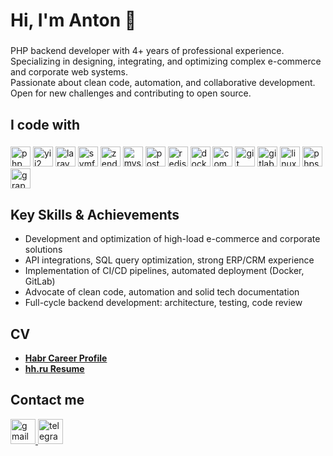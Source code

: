 <h1 align="left">Hi, I'm Anton 👋</h1>

###

<p align="left">
  PHP backend developer with 4+ years of professional experience.<br>
  Specializing in designing, integrating, and optimizing complex e-commerce and corporate web systems.<br>
  Passionate about clean code, automation, and collaborative development.<br>
  Open for new challenges and contributing to open source.
</p>

###

<h2 align="left">I code with</h2>

###

<p align="left">
  <img src="https://cdn.jsdelivr.net/gh/devicons/devicon/icons/php/php-original.svg" height="32" alt="php" title="PHP" />
  <img src="https://cdn.jsdelivr.net/gh/devicons/devicon/icons/yii/yii-original.svg" height="32" alt="yii2" title="Yii2" />
  <img src="https://cdn.jsdelivr.net/gh/devicons/devicon/icons/laravel/laravel-original.svg" height="32" alt="laravel" title="Laravel" />
  <img src="https://cdn.jsdelivr.net/gh/devicons/devicon/icons/symfony/symfony-original.svg" height="32" alt="symfony" title="Symfony" />
  <img src="https://cdn.jsdelivr.net/gh/devicons/devicon/icons/zend/zend-original.svg" height="32" alt="zend" title="Zend" />
  <img src="https://cdn.jsdelivr.net/gh/devicons/devicon/icons/mysql/mysql-original.svg" height="32" alt="mysql" title="MySQL" />
  <img src="https://cdn.jsdelivr.net/gh/devicons/devicon/icons/postgresql/postgresql-original.svg" height="32" alt="postgresql" title="PostgreSQL" />
  <img src="https://cdn.jsdelivr.net/gh/devicons/devicon/icons/redis/redis-original.svg" height="32" alt="redis" title="Redis" />
  <img src="https://cdn.jsdelivr.net/gh/devicons/devicon/icons/docker/docker-original.svg" height="32" alt="docker" title="Docker" />
  <img src="https://cdn.jsdelivr.net/gh/devicons/devicon/icons/composer/composer-original.svg" height="32" alt="composer" title="Composer" />
  <img src="https://cdn.jsdelivr.net/gh/devicons/devicon/icons/git/git-original.svg" height="32" alt="git" title="Git" />
  <img src="https://cdn.jsdelivr.net/gh/devicons/devicon/icons/gitlab/gitlab-original.svg" height="32" alt="gitlab" title="GitLab" />
  <img src="https://cdn.jsdelivr.net/gh/devicons/devicon/icons/linux/linux-original.svg" height="32" alt="linux" title="Linux" />
  <img src="https://cdn.jsdelivr.net/gh/devicons/devicon/icons/phpstorm/phpstorm-original.svg" height="32" alt="phpstorm" title="PhpStorm" />
  <img src="https://cdn.jsdelivr.net/gh/devicons/devicon/icons/graphql/graphql-plain.svg" height="32" alt="graphql" title="GraphQL" />
</p>

###

<h2 align="left">Key Skills & Achievements</h2>

<ul>
  <li>Development and optimization of high-load e-commerce and corporate solutions</li>
  <li>API integrations, SQL query optimization, strong ERP/CRM experience</li>
  <li>Implementation of CI/CD pipelines, automated deployment (Docker, GitLab)</li>
  <li>Advocate of clean code, automation and solid tech documentation</li>
  <li>Full-cycle backend development: architecture, testing, code review</li>
</ul>

###

<h2 align="left">CV</h2>

<ul>
  <li>
    <a href="https://career.habr.com/yatseck" target="_blank" rel="noopener noreferrer"><b>Habr Career Profile</b></a>
  </li>
  <li>
    <a href="https://krasnodar.hh.ru/resume/657c9283ff0f307b550039ed1f736156386f46" target="_blank" rel="noopener noreferrer"><b>hh.ru Resume</b></a>
  </li>
</ul>

###

<h2 align="left">Contact me</h2>

<p align="left">
  <a href="mailto:yatcekya@gmail.com" target="_blank" rel="noopener noreferrer">
    <img src="https://raw.githubusercontent.com/maurodesouza/profile-readme-generator/master/src/assets/icons/social/gmail/default.svg" width="40" alt="gmail" title="Gmail" />
  </a>
  <a href="https://telegram.me/Yatseck" target="_blank" rel="noopener noreferrer">
    <img src="https://raw.githubusercontent.com/maurodesouza/profile-readme-generator/master/src/assets/icons/social/telegram/default.svg" width="40" alt="telegram" title="Telegram" />
  </a>
</p>
